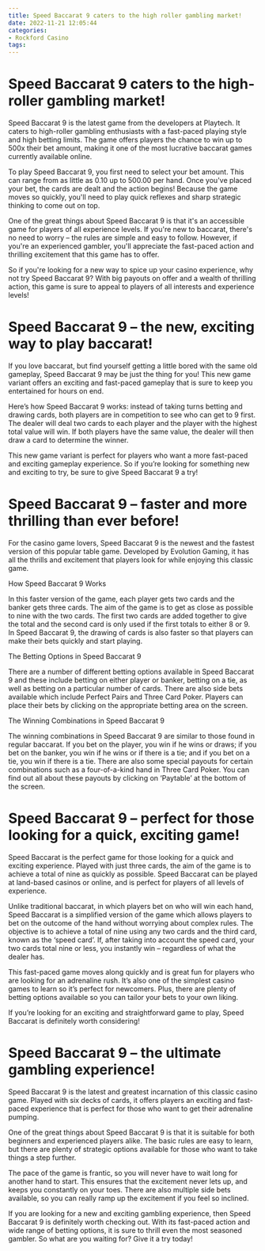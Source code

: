 ```yaml
---
title: Speed Baccarat 9 caters to the high roller gambling market!
date: 2022-11-21 12:05:44
categories:
- Rockford Casino
tags:
---
```



#  Speed Baccarat 9 caters to the high-roller gambling market!

Speed Baccarat 9 is the latest game from the developers at Playtech. It caters to high-roller gambling enthusiasts with a fast-paced playing style and high betting limits. The game offers players the chance to win up to 500x their bet amount, making it one of the most lucrative baccarat games currently available online.

To play Speed Baccarat 9, you first need to select your bet amount. This can range from as little as 0.10 up to 500.00 per hand. Once you've placed your bet, the cards are dealt and the action begins! Because the game moves so quickly, you'll need to play quick reflexes and sharp strategic thinking to come out on top.

One of the great things about Speed Baccarat 9 is that it's an accessible game for players of all experience levels. If you're new to baccarat, there's no need to worry – the rules are simple and easy to follow. However, if you're an experienced gambler, you'll appreciate the fast-paced action and thrilling excitement that this game has to offer.

So if you're looking for a new way to spice up your casino experience, why not try Speed Baccarat 9? With big payouts on offer and a wealth of thrilling action, this game is sure to appeal to players of all interests and experience levels!

#  Speed Baccarat 9 – the new, exciting way to play baccarat!

If you love baccarat, but find yourself getting a little bored with the same old gameplay, Speed Baccarat 9 may be just the thing for you! This new game variant offers an exciting and fast-paced gameplay that is sure to keep you entertained for hours on end.

Here’s how Speed Baccarat 9 works: instead of taking turns betting and drawing cards, both players are in competition to see who can get to 9 first. The dealer will deal two cards to each player and the player with the highest total value will win. If both players have the same value, the dealer will then draw a card to determine the winner.

This new game variant is perfect for players who want a more fast-paced and exciting gameplay experience. So if you’re looking for something new and exciting to try, be sure to give Speed Baccarat 9 a try!

#  Speed Baccarat 9 – faster and more thrilling than ever before!

For the casino game lovers, Speed Baccarat 9 is the newest and the fastest version of this popular table game. Developed by Evolution Gaming, it has all the thrills and excitement that players look for while enjoying this classic game.

How Speed Baccarat 9 Works

In this faster version of the game, each player gets two cards and the banker gets three cards. The aim of the game is to get as close as possible to nine with the two cards. The first two cards are added together to give the total and the second card is only used if the first totals to either 8 or 9. In Speed Baccarat 9, the drawing of cards is also faster so that players can make their bets quickly and start playing.

The Betting Options in Speed Baccarat 9

There are a number of different betting options available in Speed Baccarat 9 and these include betting on either player or banker, betting on a tie, as well as betting on a particular number of cards. There are also side bets available which include Perfect Pairs and Three Card Poker. Players can place their bets by clicking on the appropriate betting area on the screen.

The Winning Combinations in Speed Baccarat 9

The winning combinations in Speed Baccarat 9 are similar to those found in regular baccarat. If you bet on the player, you win if he wins or draws; if you bet on the banker, you win if he wins or if there is a tie; and if you bet on a tie, you win if there is a tie. There are also some special payouts for certain combinations such as a four-of-a-kind hand in Three Card Poker. You can find out all about these payouts by clicking on ‘Paytable’ at the bottom of the screen.

#  Speed Baccarat 9 – perfect for those looking for a quick, exciting game!

Speed Baccarat is the perfect game for those looking for a quick and exciting experience. Played with just three cards, the aim of the game is to achieve a total of nine as quickly as possible. Speed Baccarat can be played at land-based casinos or online, and is perfect for players of all levels of experience.

Unlike traditional baccarat, in which players bet on who will win each hand, Speed Baccarat is a simplified version of the game which allows players to bet on the outcome of the hand without worrying about complex rules. The objective is to achieve a total of nine using any two cards and the third card, known as the ‘speed card’. If, after taking into account the speed card, your two cards total nine or less, you instantly win – regardless of what the dealer has.

This fast-paced game moves along quickly and is great fun for players who are looking for an adrenaline rush. It’s also one of the simplest casino games to learn so it’s perfect for newcomers. Plus, there are plenty of betting options available so you can tailor your bets to your own liking.

If you’re looking for an exciting and straightforward game to play, Speed Baccarat is definitely worth considering!

#  Speed Baccarat 9 – the ultimate gambling experience!

Speed Baccarat 9 is the latest and greatest incarnation of this classic casino game. Played with six decks of cards, it offers players an exciting and fast-paced experience that is perfect for those who want to get their adrenaline pumping.

One of the great things about Speed Baccarat 9 is that it is suitable for both beginners and experienced players alike. The basic rules are easy to learn, but there are plenty of strategic options available for those who want to take things a step further.

The pace of the game is frantic, so you will never have to wait long for another hand to start. This ensures that the excitement never lets up, and keeps you constantly on your toes. There are also multiple side bets available, so you can really ramp up the excitement if you feel so inclined.

If you are looking for a new and exciting gambling experience, then Speed Baccarat 9 is definitely worth checking out. With its fast-paced action and wide range of betting options, it is sure to thrill even the most seasoned gambler. So what are you waiting for? Give it a try today!